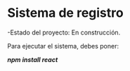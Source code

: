 <h1>Sistema de registro</h1>

-Estado del proyecto: En construcción.

Para ejecutar el sistema, debes poner:

***npm install react***
